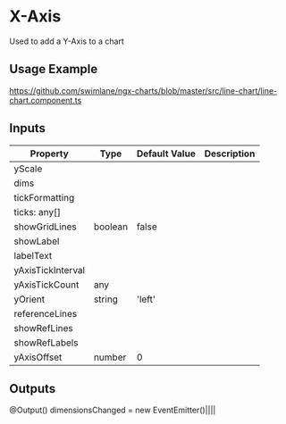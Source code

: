    
 # X-Axis

  Used to add a Y-Axis to a chart

  ## Usage Example

  https://github.com/swimlane/ngx-charts/blob/master/src/line-chart/line-chart.component.ts


  ## Inputs

  | Property | Type | Default Value | Description |
| --- | --- | --- | --- |
  | yScale||||
  | dims||||
  | tickFormatting||||
  | ticks: any[]||||
  | showGridLines |boolean| false||
  | showLabel||||
  | labelText||||
  | yAxisTickInterval||||
  | yAxisTickCount |any|||
  | yOrient |string|'left'|||
  | referenceLines||||
  | showRefLines||||
  | showRefLabels||||
  | yAxisOffset | number | 0|||

  ## Outputs
  @Output() dimensionsChanged = new EventEmitter()||||